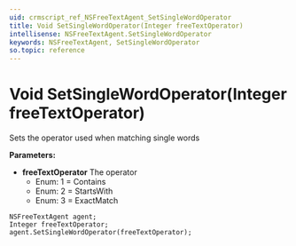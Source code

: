 ```yaml
---
uid: crmscript_ref_NSFreeTextAgent_SetSingleWordOperator
title: Void SetSingleWordOperator(Integer freeTextOperator)
intellisense: NSFreeTextAgent.SetSingleWordOperator
keywords: NSFreeTextAgent, SetSingleWordOperator
so.topic: reference
---
```


# Void SetSingleWordOperator(Integer freeTextOperator)

Sets the operator used when matching single words

**Parameters:**
 - **freeTextOperator** The operator
     - Enum: 1 = Contains 
     - Enum: 2 = StartsWith 
     - Enum: 3 = ExactMatch 

```crmscript
NSFreeTextAgent agent;
Integer freeTextOperator;
agent.SetSingleWordOperator(freeTextOperator);
```
